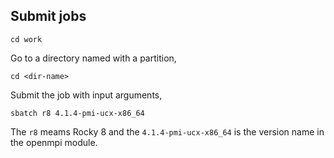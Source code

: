 ## Submit jobs
```
cd work
```

Go to a directory named with a partition,
```
cd <dir-name>  
```

Submit the job with input arguments,
```
sbatch r8 4.1.4-pmi-ucx-x86_64
```
The `r8` meams Rocky 8 and the `4.1.4-pmi-ucx-x86_64` is the version name in the openmpi module. 
